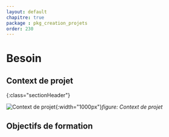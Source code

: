 ```yaml
---
layout: default
chapitre: true
package : pkg_creation_projets
order: 230
---
```

# Besoin 
## Context de projet
{:class="sectionHeader"}

<!-- new slide  -->
![Context de projet](./images/Context-de-projet.jpg){:width="1000px"}_figure: Context de projet_

<!-- note -->




## Objectifs de formation 



<!-- new slide -->

